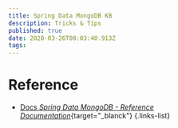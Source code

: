 ```yaml
---
title: Spring Data MongoDB KB
description: Tricks & Tips
published: true
date: 2020-03-26T08:03:40.913Z
tags: 
---
```


# Reference
- [Docs *Spring Data MongoDB - Reference Documentation*](https://docs.spring.io/spring-data/mongodb/docs/current/reference/html/#get-started:first-steps:spring){target="_blanck"}
{.links-list}